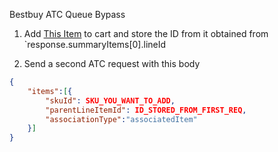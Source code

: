 Bestbuy ATC Queue Bypass

1. Add [This Item](https://www.bestbuy.com/site/apple-free-apple-music-for-6-months-new-subscribers-only/6451501.p?skuId=6451501) to cart and store the ID from it obtained from `response.summaryItems[0].lineId

2. Send a second ATC request with this body
```json
{
    "items":[{
        "skuId": SKU_YOU_WANT_TO_ADD,
        "parentLineItemId": ID_STORED_FROM_FIRST_REQ,
        "associationType":"associatedItem"
    }]
}
```